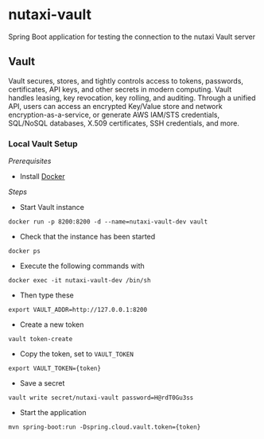 # nutaxi-vault

Spring Boot application for testing the connection to the nutaxi Vault server

## Vault

Vault secures, stores, and tightly controls access to tokens, passwords, certificates, API keys, and other secrets in modern computing. Vault handles leasing, key revocation, key rolling, and auditing. Through a unified API, users can access an encrypted Key/Value store and network encryption-as-a-service, or generate AWS IAM/STS credentials, SQL/NoSQL databases, X.509 certificates, SSH credentials, and more.

### Local Vault Setup

*Prerequisites*

* Install [Docker](https://docs.docker.com/engine/installation/)

*Steps*

* Start Vault instance

```
docker run -p 8200:8200 -d --name=nutaxi-vault-dev vault
```

* Check that the instance has been started

```
docker ps
```

* Execute the following commands with

```
docker exec -it nutaxi-vault-dev /bin/sh
```

* Then type these

```
export VAULT_ADDR=http://127.0.0.1:8200
```

* Create a new token

```
vault token-create
```

* Copy the token, set to `VAULT_TOKEN`

```
export VAULT_TOKEN={token}
```
* Save a secret

```
vault write secret/nutaxi-vault password=H@rdT0Gu3ss
```

*  Start the application

```
mvn spring-boot:run -Dspring.cloud.vault.token={token}
```
